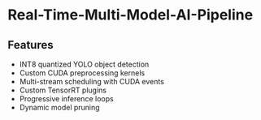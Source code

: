 # Real-Time-Multi-Model-AI-Pipeline

## Features

- INT8 quantized YOLO object detection
- Custom CUDA preprocessing kernels
- Multi-stream scheduling with CUDA events
- Custom TensorRT plugins
- Progressive inference loops
- Dynamic model pruning
